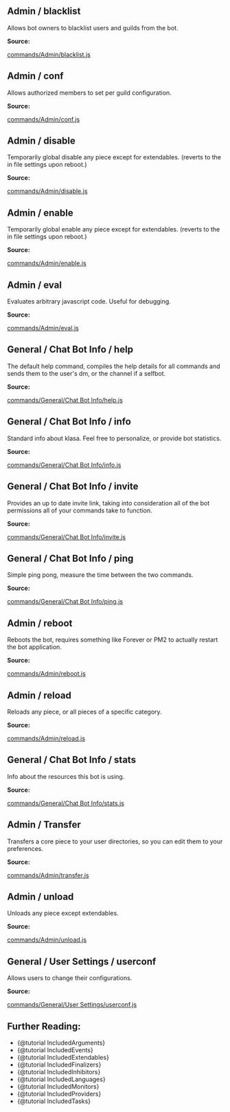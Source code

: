 ## Admin / blacklist

Allows bot owners to blacklist users and guilds from the bot.

**Source:**

[commands/Admin/blacklist.js](https://github.com/dirigeants/klasa/blob/master/src/commands/Admin/blacklist.js)

## Admin / conf

Allows authorized members to set per guild configuration.

**Source:**

[commands/Admin/conf.js](https://github.com/dirigeants/klasa/blob/master/src/commands/Admin/conf.js)

## Admin / disable

Temporarily global disable any piece except for extendables. (reverts to the in file settings upon reboot.)

**Source:**

[commands/Admin/disable.js](https://github.com/dirigeants/klasa/blob/master/src/commands/Admin/disable.js)

## Admin / enable

Temporarily global enable any piece except for extendables. (reverts to the in file settings upon reboot.)

**Source:**

[commands/Admin/enable.js](https://github.com/dirigeants/klasa/blob/master/src/commands/Admin/enable.js)

## Admin / eval

Evaluates arbitrary javascript code. Useful for debugging.

**Source:**

[commands/Admin/eval.js](https://github.com/dirigeants/klasa/blob/master/src/commands/Admin/eval.js)

## General / Chat Bot Info / help

The default help command, compiles the help details for all commands and sends them to the user's dm, or the channel if a selfbot.

**Source:**

[commands/General/Chat Bot Info/help.js](https://github.com/dirigeants/klasa/blob/master/src/commands/General/Chat%20Bot%20Info/help.js)

## General / Chat Bot Info / info

Standard info about klasa. Feel free to personalize, or provide bot statistics.

**Source:**

[commands/General/Chat Bot Info/info.js](https://github.com/dirigeants/klasa/blob/master/src/commands/General/Chat%20Bot%20Info/info.js)

## General / Chat Bot Info / invite

Provides an up to date invite link, taking into consideration all of the bot permissions all of your commands take to function.

**Source:**

[commands/General/Chat Bot Info/invite.js](https://github.com/dirigeants/klasa/blob/master/src/commands/General/Chat%20Bot%20Info/invite.js)

## General / Chat Bot Info / ping

Simple ping pong, measure the time between the two commands.

**Source:**

[commands/General/Chat Bot Info/ping.js](https://github.com/dirigeants/klasa/blob/master/src/commands/General/Chat%20Bot%20Info/ping.js)

## Admin / reboot

Reboots the bot, requires something like Forever or PM2 to actually restart the bot application.

**Source:**

[commands/Admin/reboot.js](https://github.com/dirigeants/klasa/blob/master/src/commands/Admin/reboot.js)

## Admin / reload

Reloads any piece, or all pieces of a specific category.

**Source:**

[commands/Admin/reload.js](https://github.com/dirigeants/klasa/blob/master/src/commands/Admin/reload.js)

## General / Chat Bot Info / stats

Info about the resources this bot is using.

**Source:**

[commands/General/Chat Bot Info/stats.js](https://github.com/dirigeants/klasa/blob/master/src/commands/General/Chat%20Bot%20Info/stats.js)

## Admin / Transfer

Transfers a core piece to your user directories, so you can edit them to your preferences.

**Source:**

[commands/Admin/transfer.js](https://github.com/dirigeants/klasa/blob/master/src/commands/Admin/transfer.js)

## Admin / unload

Unloads any piece except extendables.

**Source:**

[commands/Admin/unload.js](https://github.com/dirigeants/klasa/blob/master/src/commands/Admin/unload.js)

## General / User Settings / userconf

Allows users to change their configurations.

**Source:**

[commands/General/User Settings/userconf.js](https://github.com/dirigeants/klasa/blob/master/src/commands/General/User%20Settings/userconf.js)

## Further Reading:

- {@tutorial IncludedArguments}
- {@tutorial IncludedEvents}
- {@tutorial IncludedExtendables}
- {@tutorial IncludedFinalizers}
- {@tutorial IncludedInhibitors}
- {@tutorial IncludedLanguages}
- {@tutorial IncludedMonitors}
- {@tutorial IncludedProviders}
- {@tutorial IncludedTasks}
